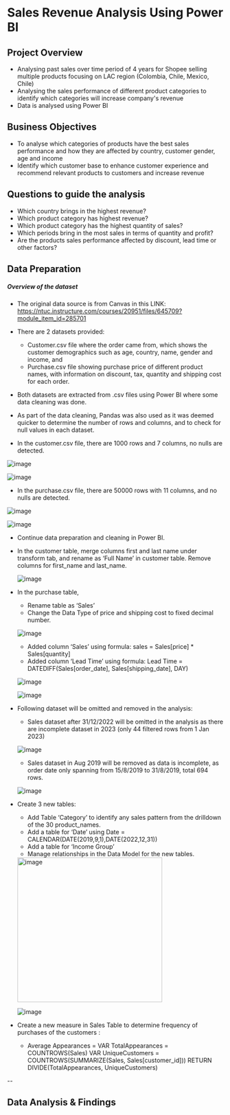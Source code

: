 # Sales Revenue Analysis Using Power BI





## Project Overview

- Analysing past sales over time period of 4 years for Shopee selling multiple products focusing on LAC region (Colombia, Chile, Mexico, Chile)
- Analysing the sales performance of different product categories to identify which categories will increase company's revenue
- Data is analysed using Power BI

## Business Objectives
- To analyse which categories of products have the best sales performance and how they are affected by country, customer gender, age and income
- Identify which customer base to enhance customer experience and recommend relevant products to customers and increase revenue

## Questions to guide the analysis
- Which country brings in the highest revenue?
- Which product category has highest revenue?
- Which product category has the highest quantity of sales?
- Which periods bring in the most sales in terms of quantity and profit?
- Are the products sales performance affected by discount, lead time or other factors?

## Data Preparation

##### Overview of the dataset
* The original data source is from Canvas in this LINK: https://ntuc.instructure.com/courses/20951/files/645709?module_item_id=285701

* There are 2 datasets provided:
  - Customer.csv file where the order came from, which shows the customer demographics such as age, country, name, gender and income, and 
  - Purchase.csv file showing purchase price of different product names, with information on discount, tax, quantity and shipping cost for each order.
* Both datasets are extracted from .csv files using Power BI where some data cleaning was done.  
* As part of the data cleaning, Pandas was also used as it was deemed quicker to determine the number of rows and columns, and to check for null values in each dataset.
* In the customer.csv file, there are 1000 rows and 7 columns, no nulls are detected. 

![image](https://github.com/leowmc/leowmc/assets/144865130/b113f88b-e963-48ed-8523-7a7520e0f58c)

![image](https://github.com/leowmc/leowmc/assets/144865130/2d83d255-f010-4084-b8dd-348a3ce5c634)

* In the purchase.csv file, there are 50000 rows with 11 columns, and no nulls are detected. 

![image](https://github.com/leowmc/leowmc/assets/144865130/88d440b1-e74b-46b6-b732-bf1a56f8d666)

![image](https://github.com/leowmc/leowmc/assets/144865130/4cda714f-f8cb-44f3-b2e2-6d33be6c50ba)

* Continue data preparation and cleaning in Power BI.

* In the customer table, merge columns first and last name under transform tab, and rename as ‘Full Name’ in customer table. Remove columns for first_name and last_name.
  
  ![image](https://github.com/leowmc/leowmc/assets/144865130/a3921bf1-096b-4fc8-b930-9b5db8731313)
  
* In the purchase table,
  - Rename table as ‘Sales’
  - Change the Data Type of price and shipping cost to fixed decimal number.
  
  ![image](https://github.com/leowmc/leowmc/assets/144865130/2b4027b2-4eea-40e8-a747-3596df6b57e4)

  - Added column ‘Sales’ using formula: sales = Sales[price] * Sales[quantity]
  - Added column ‘Lead Time’ using formula: Lead Time = DATEDIFF(Sales[order_date], Sales[shipping_date], DAY)
  
  ![image](https://github.com/leowmc/leowmc/assets/144865130/314dbe89-f25e-4aa6-88cc-ab59f9dc448d)
  
  ![image](https://github.com/leowmc/leowmc/assets/144865130/6e5c34d1-159b-4e4e-be25-bde94934f585)
  
  
* Following dataset will be omitted and removed in the analysis:
  - Sales dataset after 31/12/2022 will be omitted in the analysis as there are incomplete dataset in 2023 (only 44 filtered rows from 1 Jan 2023)
  
  ![image](https://github.com/leowmc/leowmc/assets/144865130/1bbc7386-22f0-4ca5-86d1-74cc748d9585)
  
  - Sales dataset in Aug 2019 will be removed as data is incomplete, as order date only spanning from 15/8/2019 to 31/8/2019, total 694 rows. 
  
  ![image](https://github.com/leowmc/leowmc/assets/144865130/6912fc22-c4d5-457c-aa6c-c1b34d285918)
  
        
* Create 3 new tables:
  - Add Table ‘Category’ to identify any sales pattern from the drilldown of the 30 product_names.
  - Add a table for ‘Date’ using Date = CALENDAR(DATE(2019,9,1),DATE(2022,12,31))
  - Add a table for ‘Income Group’
  - Manage relationships in the Data Model for the new tables.
  
  <img width="337" alt="image" src="https://github.com/leowmc/leowmc/assets/144865130/91cbc12f-6780-4841-b5dc-bbd1335a88c2">
  
  ![image](https://github.com/leowmc/leowmc/assets/144865130/75529066-3312-48af-992c-c2682d3f1317)

* Create a new measure in Sales Table to determine frequency of purchases of the customers :
  - Average Appearances = 
    VAR TotalAppearances = COUNTROWS(Sales)
    VAR UniqueCustomers = COUNTROWS(SUMMARIZE(Sales, Sales[customer_id]))
    RETURN DIVIDE(TotalAppearances, UniqueCustomers)

--

## Data Analysis & Findings









